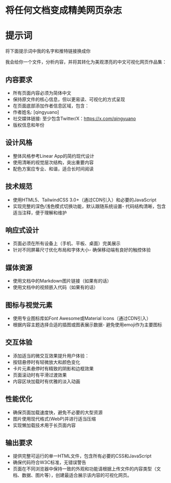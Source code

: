 # 将任何文档变成精美网页杂志

# 提示词

将下面提示词中我的名字和推特链接换成你

我会给你一个文件，分析内容，并将其转化为美观漂亮的中文可视化网页作品集：
## 内容要求
- 所有页面内容必须为简体中文
- 保持原文件的核心信息，但以更易读、可视化的方式呈现
- 在页面底部添加作者信息区域，包含：    
- 作者姓名: [qingyuano]    
- 社交媒体链接: 至少包含Twitter/X：https://x.com/qingyuano    
- 版权信息和年份
## 设计风格
- 整体风格参考Linear App的简约现代设计
- 使用清晰的视觉层次结构，突出重要内容
- 配色方案应专业、和谐，适合长时间阅读
## 技术规范
- 使用HTML5、TailwindCSS 3.0+（通过CDN引入）和必要的JavaScript
- 实现完整的深色/浅色模式切换功能，默认跟随系统设置- 代码结构清晰，包含适当注释，便于理解和维护
## 响应式设计
- 页面必须在所有设备上（手机、平板、桌面）完美展示
- 针对不同屏幕尺寸优化布局和字体大小- 确保移动端有良好的触控体验
## 媒体资源
- 使用文档中的Markdown图片链接（如果有的话）
- 使用文档中的视频嵌入代码（如果有的话）
## 图标与视觉元素
- 使用专业图标库如Font Awesome或Material Icons（通过CDN引入）
- 根据内容主题选择合适的插图或图表展示数据- 避免使用emoji作为主要图标
## 交互体验
- 添加适当的微交互效果提升用户体验：   
- 按钮悬停时有轻微放大和颜色变化   
- 卡片元素悬停时有精致的阴影和边框效果   
- 页面滚动时有平滑过渡效果    
- 内容区块加载时有优雅的淡入动画
## 性能优化
- 确保页面加载速度快，避免不必要的大型资源
- 图片使用现代格式(WebP)并进行适当压缩
- 实现懒加载技术用于长页面内容
## 输出要求
- 提供完整可运行的单一HTML文件，包含所有必要的CSS和JavaScript
- 确保代码符合W3C标准，无错误警告
- 页面在不同浏览器中保持一致的外观和功能请根据上传文件的内容类型（文档、数据、图片等），创建最适合展示该内容的可视化网页。